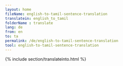 ```yaml
---
layout: home
fileName: english-to-tamil-sentence-translation
translatein: english_to_tamil
folderName : translate
lang: de
from: en
to: ta
permalink: /de/english-to-tamil-sentence-translation
tool: english-to-tamil-sentence-translation
---
```

{% include section/translateinto.html %}